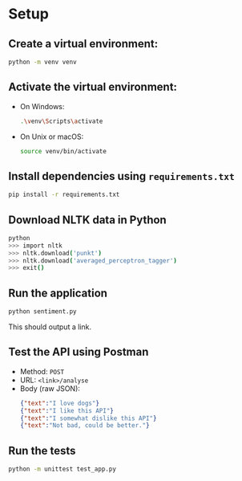 # Setup

## Create a virtual environment:
```bash
python -m venv venv
```

## Activate the virtual environment:
- On Windows:
  ```bash
  .\venv\Scripts\activate
  ```
- On Unix or macOS:
  ```bash
  source venv/bin/activate
  ```

## Install dependencies using `requirements.txt`
```bash
pip install -r requirements.txt
```

## Download NLTK data in Python
```bash
python
>>> import nltk
>>> nltk.download('punkt')
>>> nltk.download('averaged_perceptron_tagger')
>>> exit()
```

## Run the application
```bash
python sentiment.py
```
This should output a link.

## Test the API using Postman
- Method: `POST`
- URL: `<link>/analyse`
- Body (raw JSON):
  ```json
  {"text":"I love dogs"}
  {"text":"I like this API"}
  {"text":"I somewhat dislike this API"}
  {"text":"Not bad, could be better."}
  ```

## Run the tests
```bash
python -m unittest test_app.py